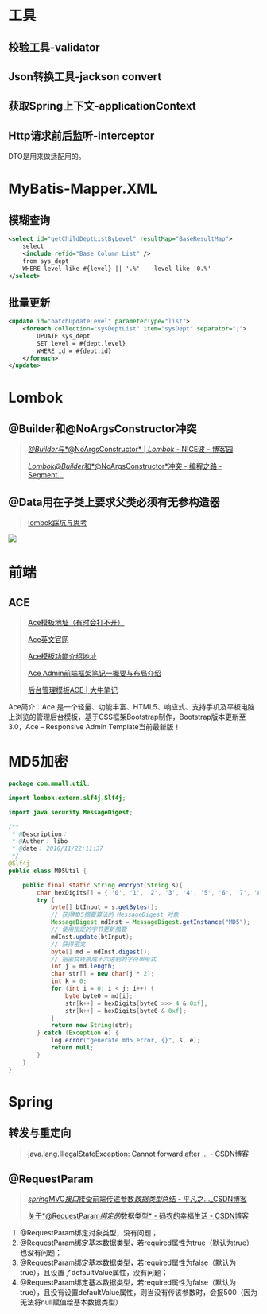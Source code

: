 # 工具

## 校验工具-validator

## Json转换工具-jackson convert

## 获取Spring上下文-applicationContext

## Http请求前后监听-interceptor

DTO是用来做适配用的。



# MyBatis-Mapper.XML

## 模糊查询

```xml
<select id="getChildDeptListByLevel" resultMap="BaseResultMap">
    select
    <include refid="Base_Column_List" />
    from sys_dept
    WHERE level like #{level} || '.%' -- level like '0.%'
</select>
```

## 批量更新

```xml
<update id="batchUpdateLevel" parameterType="list">
    <foreach collection="sysDeptList" item="sysDept" separator=";">
        UPDATE sys_dept
        SET level = #{dept.level}
        WHERE id = #{dept.id}
    </foreach>
</update>
```

# Lombok

## @Builder和@NoArgsConstructor冲突

> [*@Builder*与*@NoArgsConstructor* | *Lombok* - N!CE波 - 博客园](https://www.baidu.com/link?url=aLHwIX1c2Ig2c-Ov4Tfxlni1uGeF3N_uqpD5gKcNWcBGnnreMaFQIIdy5Ks8ixInMsAvCo_ljhF7nbLFM31eOa&wd=&eqid=d531bd3a00001e81000000065bf5620d)
>
> [*Lombok@Builder*和*@NoArgsConstructor*冲突 - 编程之路 - Segment...](https://www.baidu.com/link?url=EMpP0owriCRvISKN7AHK6IeU1L-T5_xVBDLq6rzl_6D9jTTQS0gp80lGcL9V0Sb2XJo46vAfUS9FVyO05mLGPK&wd=&eqid=d531bd3a00001e81000000065bf5620d)

## @Data用在子类上要求父类必须有无参构造器

> [lombok踩坑与思考](https://www.cnblogs.com/wuyuegb2312/p/9750462.html)

![](https://i.loli.net/2018/11/21/5bf56566594b5.jpg)

# 前端

## ACE

> [Ace模板地址（有时会打不开）](http://code.google.com/p/ace-engine/wiki/AceTemplate)
>
> [Ace英文官网](http://wrapbootstrap.com/preview/WB0B30DGR)
>
> [Ace模板功能介绍地址](http://www.cnblogs.com/txw1958/p/Ace-Responsive-Admin-Template.html)
>
> [Ace Admin前端框架笔记一概要与布局介绍](https://blog.csdn.net/uotail/article/details/80475152)
>
> [后台管理模板ACE | 大牛笔记](http://www.daniubiji.cn/archives/408)

Ace简介：Ace 是一个轻量、功能丰富、HTML5、响应式、支持手机及平板电脑上浏览的管理后台模板，基于CSS框架Bootstrap制作，Bootstrap版本更新至 3.0，Ace – Responsive Admin Template当前最新版！

# MD5加密

```java
package com.mmall.util;

import lombok.extern.slf4j.Slf4j;

import java.security.MessageDigest;

/**
 * @Description：
 * @Auther： libo
 * @date： 2018/11/22:11:37
 */
@Slf4j
public class MD5Util {

    public final static String encrypt(String s){
        char hexDigits[] = { '0', '1', '2', '3', '4', '5', '6', '7', '8', '9', 'A', 'B', 'C', 'D', 'E', 'F' };
        try {
            byte[] btInput = s.getBytes();
            // 获得MD5摘要算法的 MessageDigest 对象
            MessageDigest mdInst = MessageDigest.getInstance("MD5");
            // 使用指定的字节更新摘要
            mdInst.update(btInput);
            // 获得密文
            byte[] md = mdInst.digest();
            // 把密文转换成十六进制的字符串形式
            int j = md.length;
            char str[] = new char[j * 2];
            int k = 0;
            for (int i = 0; i < j; i++) {
                byte byte0 = md[i];
                str[k++] = hexDigits[byte0 >>> 4 & 0xf];
                str[k++] = hexDigits[byte0 & 0xf];
            }
            return new String(str);
        } catch (Exception e) {
            log.error("generate md5 error, {}", s, e);
            return null;
        }
    }
}
```

# Spring

## 转发与重定向

> [java.lang.IllegalStateException: Cannot forward after ... - CSDN博客](https://blog.csdn.net/lewky_liu/article/details/79845655)

## @RequestParam

> [*spring*MVC*接口*接受前端传递参数*数据类型*总结 - 平凡之..._CSDN博客](https://www.baidu.com/link?url=Q2yQl_FPZPWezMIdb2C62iRvWtWm7fM6mt6ykBRalyXdiDTci2nVa1RqijwIJZF_VOBAcFv7GL_REhI1S0SlA2YGHd5cI6INomDWlPHjVpG&wd=&eqid=ee943f76000425ae000000065bf7c508)
>
> [关于*@RequestParam*绑定的*数据类型* - 码农的幸福生活 - CSDN博客](https://www.baidu.com/link?url=tdwixhDqHUVmjX5ADmaKLN4YmUNgZXUlapGFpG0iWstZHMpynusraiuTSRF9MJdqbHB-jBsXgIiveJVNn0B1fNm5xZFuYoNVoayXUL_gjOW&wd=&eqid=fb036b4a00049c71000000065bf7c62f)

1. @RequestParam绑定对象类型，没有问题；
2. @RequestParam绑定基本数据类型，若required属性为true（默认为true）也没有问题；
3. @RequestParam绑定基本数据类型，若required属性为false（默认为true），且设置了defaultValue属性，没有问题；
4. @RequestParam绑定基本数据类型，若required属性为false（默认为true），且没有设置defaultValue属性，则当没有传该参数时，会报500（因为无法将null赋值给基本数据类型）